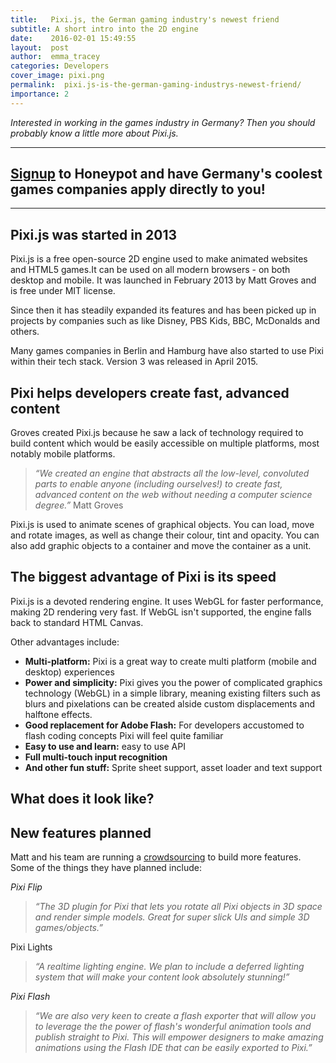 ```yaml
---
title:   Pixi.js, the German gaming industry's newest friend
subtitle: A short intro into the 2D engine
date:    2016-02-01 15:49:55
layout:  post
author:  emma_tracey
categories: Developers
cover_image: pixi.png
permalink:  pixi.js-is-the-german-gaming-industrys-newest-friend/
importance: 2
---
```



*Interested in working in the games industry in Germany? Then you should probably know a little more about Pixi.js.*

* * *

## [Signup][2] to Honeypot and have Germany's coolest games companies apply directly to you!

* * *

## Pixi.js was started in 2013

Pixi.js is a free open-source 2D engine used to make animated websites and HTML5 games.It can be used on all modern browsers - on both desktop and mobile.  It was launched in February 2013 by Matt Groves and is free under MIT license.

Since then it has steadily expanded its features and has been picked up in projects by companies such as  like Disney, PBS Kids, BBC, McDonalds and others.

Many games companies in Berlin and Hamburg have also started to use Pixi within their tech stack. Version 3 was released in April 2015.

## Pixi helps developers create fast, advanced content

Groves created Pixi.js because he saw a lack of technology required to build content which would be easily accessible on multiple platforms, most notably mobile platforms.

>*“We created an engine that abstracts all the low-level, convoluted parts to enable anyone (including ourselves!) to create fast, advanced content on the web without needing a computer science degree.”*
Matt Groves

Pixi.js is used to animate scenes of graphical objects. You can load, move and rotate images, as well as change their colour, tint and opacity. You can also add graphic objects to a container and move the container as a unit.

## The biggest advantage of Pixi is its speed

Pixi.js is a devoted rendering engine. It uses WebGL for faster performance, making 2D rendering very fast. If WebGL isn't supported, the engine falls back to standard HTML Canvas.

Other advantages include:

* **Multi-platform:** Pixi is a great way to create multi platform (mobile and desktop) experiences
* **Power and simplicity:**  Pixi gives you the power of complicated graphics technology (WebGL) in a simple library, meaning existing filters such as blurs and pixelations can be created alside custom displacements and halftone effects.
* **Good replacement for Adobe Flash:** For developers accustomed to flash coding concepts Pixi will feel quite familiar
* **Easy to use and learn:** easy to use API
* **Full multi-touch input recognition**
* **And other fun stuff:** Sprite sheet support, asset loader and text support


## What does it look like?

<script src="https://gist.github.com/duksis/fc211c09ee2acead32c0.js"></script>

<script src="https://cdn.rawgit.com/GoodBoyDigital/pixi.js/v3.0.0-rc1/bin/pixi.js"></script>
<div id="rotating-honeypot"></div>

<script type="text/javascript" src="https://rawgit.com/duksis/fc211c09ee2acead32c0/raw/pixi-basic-honeypot.js"></script>

## New features planned

Matt and his team are running a [crowdsourcing][1] to build more features. Some of the things they have planned include:

*Pixi Flip*

>*“The 3D plugin for Pixi that lets you rotate all Pixi objects in 3D space and render simple models. Great for super slick UIs and simple 3D games/objects.”*

Pixi Lights

>*“A realtime lighting engine. We plan to include a deferred lighting system that will make your content look absolutely stunning!”*

*Pixi Flash*

>*“We are also very keen to create a flash exporter that will allow you to leverage the the power of flash's wonderful animation tools and publish straight to Pixi. This will empower designers to make amazing animations using the Flash IDE that can be easily exported to Pixi.”*


[1]: https://www.patreon.com/user?u=2384552&u=2384552&ty=h
[2]: https://www.honeypot.io/users/sign_up/?utm_source=blogam

